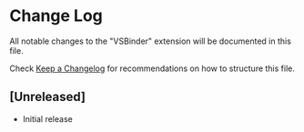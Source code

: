 # Change Log

All notable changes to the "VSBinder" extension will be documented in this file.

Check [Keep a Changelog](http://keepachangelog.com/) for recommendations on how to structure this file.

## [Unreleased]

- Initial release
